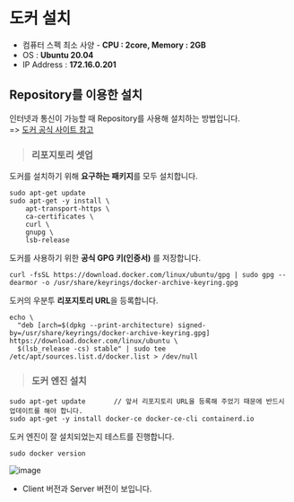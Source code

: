 # 도커 설치

- 컴퓨터 스펙 최소 사양 - **CPU : 2core, Memory : 2GB**   
- OS : **Ubuntu 20.04**   
- IP Address : **172.16.0.201**   

## Repository를 이용한 설치

인터넷과 통신이 가능할 때 Repository를 사용해 설치하는 방법입니다.   
=> [도커 공식 사이트 참고](https://docs.docker.com/engine/install/ubuntu/#:~:text=to%20install%20Docker.-,Install%20using%20the%20repository,-%F0%9F%94%97)

> <h3>리포지토리 셋업</h3>

도커를 설치하기 위해 **요구하는 패키지**를 모두 설치합니다.   
```
sudo apt-get update
sudo apt-get -y install \
    apt-transport-https \
    ca-certificates \
    curl \
    gnupg \
    lsb-release
```

도커를 사용하기 위한 **공식 GPG 키(인증서)** 를 저장합니다.   
```
curl -fsSL https://download.docker.com/linux/ubuntu/gpg | sudo gpg --dearmor -o /usr/share/keyrings/docker-archive-keyring.gpg
```

도커의 우분투 **리포지토리 URL**을 등록합니다.   
```
echo \
  "deb [arch=$(dpkg --print-architecture) signed-by=/usr/share/keyrings/docker-archive-keyring.gpg] https://download.docker.com/linux/ubuntu \
  $(lsb_release -cs) stable" | sudo tee /etc/apt/sources.list.d/docker.list > /dev/null
```

> <h3>도커 엔진 설치</h3>

```
sudo apt-get update       // 앞서 리포지토리 URL을 등록해 주었기 때문에 반드시 업데이트를 해야 합니다.
sudo apt-get -y install docker-ce docker-ce-cli containerd.io
```

도커 엔진이 잘 설치되었는지 테스트를 진행합니다.   
```
sudo docker version
```   
![image](https://user-images.githubusercontent.com/43658658/152484929-ec5f8c21-2142-4119-9688-052be82768f0.png)   
* Client 버전과 Server 버전이 보입니다.






